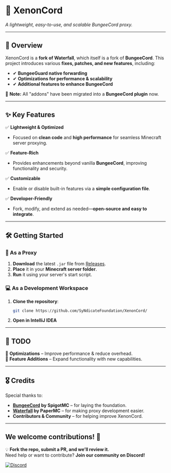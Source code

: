 # 🌌 XenonCord  

*A lightweight, easy-to-use, and scalable BungeeCord proxy.*  

---

## 🚀 Overview  
XenonCord is a **fork of Waterfall**, which itself is a fork of **BungeeCord**. This project introduces various **fixes, patches, and new features**, including:  
- ✔ **BungeeGuard native forwarding**  
- ✔ **Optimizations for performance & scalability**  
- ✔ **Additional features to enhance BungeeCord**  

🔹 **Note:** All "addons" have been migrated into a **BungeeCord plugin** now.  

---

## ✨ Key Features  

✅ **Lightweight & Optimized**  
- Focused on **clean code** and **high performance** for seamless Minecraft server proxying.  

✅ **Feature-Rich**  
- Provides enhancements beyond vanilla **BungeeCord**, improving functionality and security.  

✅ **Customizable**  
- Enable or disable built-in features via a **simple configuration file**.  

✅ **Developer-Friendly**  
- Fork, modify, and extend as needed—**open-source and easy to integrate**.  

---

## 🛠 Getting Started  

### 📌 As a Proxy  
1. **Download** the latest `.jar` file from [Releases](#).  
2. **Place** it in your **Minecraft server folder**.  
3. **Run** it using your server's start script.  

### 💻 As a Development Workspace  
1. **Clone the repository**:  
   ```bash
   git clone https://github.com/SyNdicateFoundation/XenonCord/
   ```
2. **Open in IntelliJ IDEA**

---

## 🚧 TODO  
📌 **Optimizations** – Improve performance & reduce overhead.  
📌 **Feature Additions** – Expand functionality with new capabilities.  

---

## 🎖 Credits  

Special thanks to:  
- **[BungeeCord](https://www.spigotmc.org/wiki/bungeecord/) by SpigotMC** – for laying the foundation.  
- **[Waterfall](https://papermc.io/) by PaperMC** – for making proxy development easier.  
- **Contributors & Community** – for helping improve XenonCord.  

---

## We welcome contributions! 🚀
  
💡 **Fork the repo, submit a PR, and we’ll review it.**  
Need help or want to contribute? **Join our community on Discord!**  

[![Discord](https://img.shields.io/discord/1189580010957324298?color=5865F2&logo=discord&logoColor=white&style=for-the-badge)](https://discord.gg/vTF2W5UKxr)  
